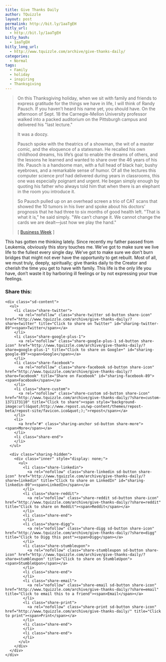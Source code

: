 ```yaml
---
title: Give Thanks Daily
author: TQuizzle
layout: post
permalink: http://bit.ly/1aaTgEH
bitly_url:
  - http://bit.ly/1aaTgEH
bitly_hash:
  - 1aaTgEH
bitly_long_url:
  - http://www.tquizzle.com/archive/give-thanks-daily/
categories:
  - Normal
tags:
  - Family
  - holiday
  - inspiring
  - Thanksgiving
---
```

> On this Thanksgiving holiday, when we sit with family and friends to express gratitude for the things we have in life, I will think of Randy Pausch. If you haven&#8217;t heard his name yet, you should have. On the afternoon of Sept. 18 the Carnegie-Mellon University professor walked into a packed auditorium on the Pittsburgh campus and delivered his "last lecture." 
> 
> It was a doozy. 
> 
> Pausch spoke with the theatrics of a showman, the wit of a master comic, and the eloquence of a statesman. He recalled his own childhood dreams, his life&#8217;s goal to enable the dreams of others, and the lessons he learned and wanted to share over the 46 years of his life. Pausch is a handsome man, with a full head of black hair, bushy eyebrows, and a remarkable sense of humor. Of all the lectures this computer science prof had delivered during years in classrooms, this one was especially poignant and urgent. He began simply enough by quoting his father who always told him that when there is an elephant in the room you introduce it. 
> 
> So Pausch pulled up on an overhead screen a trio of CAT scans that showed the 10 tumors in his liver and spoke about his doctors&#8217; prognosis that he had three to six months of good health left. "That is what it is," he said simply. "We can&#8217;t change it. We cannot change the cards we are dealt&#8212;just how we play the hand." 
> 
> <span class="bqcite">[ <a rel="nofollow" target="_blank" href="http://www.businessweek.com/bwdaily/dnflash/content/nov2007/db20071121_579464.htm?campaign_id=rss_tech">Business Week</a> ]</span> 

<p style="clear:right;">
  This has gotten me thinking lately. Since recently my father passed from Leukemia, obviously this story touches me. We&#8217;ve got to make sure we live life to the fullest every single day. We&#8217;ve got to make sure we don&#8217;t burn bridges that might not ever have the opportunity to get rebuilt. Most of all, we must truly, deeply, spiritually; give thanks daily to the Creator and cherish the time you get to have with family. This life is the only life you have, don&#8217;t waste it by harboring ill feelings or by not expressing your true feelings.
</p>

<!--adsense#posts-->

<div class="sharedaddy sd-sharing-enabled">
  <div class="robots-nocontent sd-block sd-social sd-social-icon-text sd-sharing">
    <h3 class="sd-title">
      Share this:
    </h3>
    
    <div class="sd-content">
      <ul>
        <li class="share-twitter">
          <a rel="nofollow" class="share-twitter sd-button share-icon" href="http://www.tquizzle.com/archive/give-thanks-daily/?share=twitter" title="Click to share on Twitter" id="sharing-twitter-89"><span>Twitter</span></a>
        </li>
        <li class="share-google-plus-1">
          <a rel="nofollow" class="share-google-plus-1 sd-button share-icon" href="http://www.tquizzle.com/archive/give-thanks-daily/?share=google-plus-1" title="Click to share on Google+" id="sharing-google-89"><span>Google</span></a>
        </li>
        <li class="share-facebook">
          <a rel="nofollow" class="share-facebook sd-button share-icon" href="http://www.tquizzle.com/archive/give-thanks-daily/?share=facebook" title="Share on Facebook" id="sharing-facebook-89"><span>Facebook</span></a>
        </li>
        <li class="share-custom">
          <a rel="nofollow" class="share-custom sd-button share-icon" href="http://www.tquizzle.com/archive/give-thanks-daily/?share=custom-1371173110" title="Click to share"><span style="background-image:url(&quot;http://www.repost.us/wp-content/themes/repost-beta/repost-site/favicon.ico&quot;);">repost</span></a>
        </li>
        <li>
          <a href="#" class="sharing-anchor sd-button share-more"><span>More</span></a>
        </li>
        <li class="share-end">
        </li>
      </ul>
      
      <div class="sharing-hidden">
        <div class="inner" style="display: none;">
          <ul>
            <li class="share-linkedin">
              <a rel="nofollow" class="share-linkedin sd-button share-icon" href="http://www.tquizzle.com/archive/give-thanks-daily/?share=linkedin" title="Click to share on LinkedIn" id="sharing-linkedin-89"><span>LinkedIn</span></a>
            </li>
            <li class="share-reddit">
              <a rel="nofollow" class="share-reddit sd-button share-icon" href="http://www.tquizzle.com/archive/give-thanks-daily/?share=reddit" title="Click to share on Reddit"><span>Reddit</span></a>
            </li>
            <li class="share-end">
            </li>
            <li class="share-digg">
              <a rel="nofollow" class="share-digg sd-button share-icon" href="http://www.tquizzle.com/archive/give-thanks-daily/?share=digg" title="Click to Digg this post"><span>Digg</span></a>
            </li>
            <li class="share-stumbleupon">
              <a rel="nofollow" class="share-stumbleupon sd-button share-icon" href="http://www.tquizzle.com/archive/give-thanks-daily/?share=stumbleupon" title="Click to share on StumbleUpon"><span>StumbleUpon</span></a>
            </li>
            <li class="share-end">
            </li>
            <li class="share-email">
              <a rel="nofollow" class="share-email sd-button share-icon" href="http://www.tquizzle.com/archive/give-thanks-daily/?share=email" title="Click to email this to a friend"><span>Email</span></a>
            </li>
            <li class="share-print">
              <a rel="nofollow" class="share-print sd-button share-icon" href="http://www.tquizzle.com/archive/give-thanks-daily/" title="Click to print"><span>Print</span></a>
            </li>
            <li class="share-end">
            </li>
            <li class="share-end">
            </li>
          </ul>
        </div>
      </div>
    </div>
  </div>
</div>